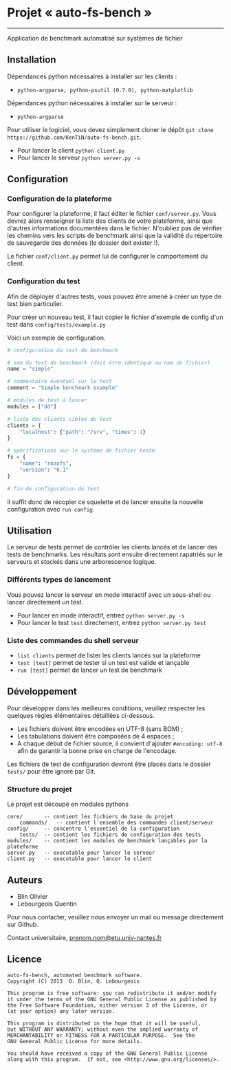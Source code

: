Projet « auto-fs-bench »
========================

---

Application de benchmark automatisé sur systèmes de fichier

## Installation

Dépendances python nécessaires à installer sur les clients :

* `python-argparse, python-psutil (0.7.0), python-matplotlib`

Dépendances python nécessaires à installer sur le serveur :

* `python-argparse`

Pour utiliser le logiciel, vous devez simplement cloner le dépôt `git clone https://github.com/KenTiN/auto-fs-bench.git`.

* Pour lancer le client `python client.py`
* Pour lancer le serveur `python server.py -s`

## Configuration

### Configuration de la plateforme

Pour configurer la plateforme, il faut éditer le fichier `conf/server.py`. Vous devrez alors renseigner la liste des clients de votre plateforme,
ainsi que d'autres informations documentées dans le fichier. N'oubliez pas de vérifier les chemins vers les scripts de benchmark ainsi que la
validité du répertoire de sauvegarde des données (le dossier doit exister !).

Le fichier `conf/client.py` permet lui de configurer le comportement du client.

### Configuration du test

Afin de déployer d'autres tests, vous pouvez être amené à créer un type de test bien particulier.

Pour créer un nouveau test, il faut copier le fichier d'exemple de config d'un test dans `config/tests/example.py`

Voici un exemple de configuration.

```python
# configuration du test de benchmark

# nom du test de benchmark (doit être identique au nom du fichier)
name = "simple"

# commentaire éventuel sur le test
comment = "Simple benchmark example"

# modules de test à lancer
modules = ["dd"]

# liste des clients cibles du test
clients = {
    "localhost": {"path": "/srv", "times": 1}
}

# spécifications sur le système de fichier testé
fs = {
    "name": "rozofs",
    "version": "0.1"
}

# fin de configuration du test
```

Il suffit donc de recopier ce squelette et de lancer ensuite la nouvelle configuration avec `run config`.

## Utilisation

Le serveur de tests permet de contrôler les clients lancés et de lancer des tests de benchmarks. Les résultats sont
ensuite directement rapatriés sur le serveurs et stockés dans une arborescence logique.

### Différents types de lancement

Vous pouvez lancer le serveur en mode interactif avec un sous-shell ou lancer directement un test.

* Pour lancer en mode interactif, entrez `python server.py -s`
* Pour lancer le test `test` directement, entrez `python server.py test`

### Liste des commandes du shell serveur

* `list clients` permet de lister les clients lancés sur la plateforme
* `test [test]` permet de tester si un test est valide et lançable
* `run [test]` permet de lancer un test de benchmark

## Développement

Pour développer dans les meilleures conditions, veuillez respecter les quelques
règles élémentaires détaillées ci-dessous.

* Les fichiers doivent être encodées en UTF-8 (sans BOM) ;
* Les tabulations doivent être composées de 4 espaces ;
* A chaque début de fichier source, il convient d'ajouter `#encoding: utf-8` afin
de garantir la bonne prise en charge de l'encodage.

Les fichiers de test de configuration devront être placés dans le dossier `tests/`
pour être ignoré par Git.

### Structure du projet

Le projet est découpé en modules pythons

    core/       -- contient les fichiers de base du projet
        commands/   -- contient l'ensemble des commandes client/serveur
    config/     -- concentre l'essentiel de la configuration
        tests/  -- contient les fichiers de configuration des tests
    modules/    -- contient les modules de benchmark lançables par la plateforme
    server.py   -- executable pour lancer le serveur
    client.py   -- executable pour lancer le client


## Auteurs

* Blin Olivier
* Lebourgeois Quentin

Pour nous contacter, veuillez nous envoyer un mail ou message directement sur Github.

Contact universitaire, <prenom.nom@etu.univ-nantes.fr>

## Licence

	auto-fs-bench, automated benchmark software.
    Copyright (C) 2013  O. Blin, Q. Lebourgeois

    This program is free software: you can redistribute it and/or modify
    it under the terms of the GNU General Public License as published by
    the Free Software Foundation, either version 3 of the License, or
    (at your option) any later version.

    This program is distributed in the hope that it will be useful,
    but WITHOUT ANY WARRANTY; without even the implied warranty of
    MERCHANTABILITY or FITNESS FOR A PARTICULAR PURPOSE.  See the
    GNU General Public License for more details.

    You should have received a copy of the GNU General Public License
    along with this program.  If not, see <http://www.gnu.org/licenses/>.
